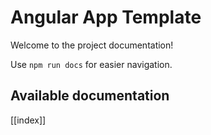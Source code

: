 # Angular App Template

Welcome to the project documentation!

Use `npm run docs` for easier navigation.

## Available documentation

[[index]]
